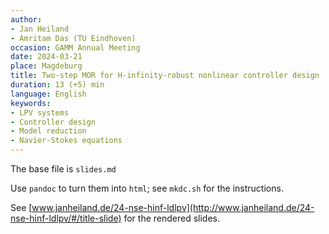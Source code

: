 ```yaml
---
author:
- Jan Heiland
- Amritam Das (TU Eindhoven)
occasion: GAMM Annual Meeting
date: 2024-03-21
place: Magdeburg
title: Two-step MOR for H-infinity-robust nonlinear controller design 
duration: 13 (+5) min
language: English
keywords: 
- LPV systems
- Controller design
- Model reduction
- Navier-Stokes equations
---
```


The base file is `slides.md`

Use `pandoc` to turn them into `html`; see `mkdc.sh` for the instructions.

See [www.janheiland.de/24-nse-hinf-ldlpv](http://www.janheiland.de/24-nse-hinf-ldlpv/#/title-slide) for the rendered slides.
